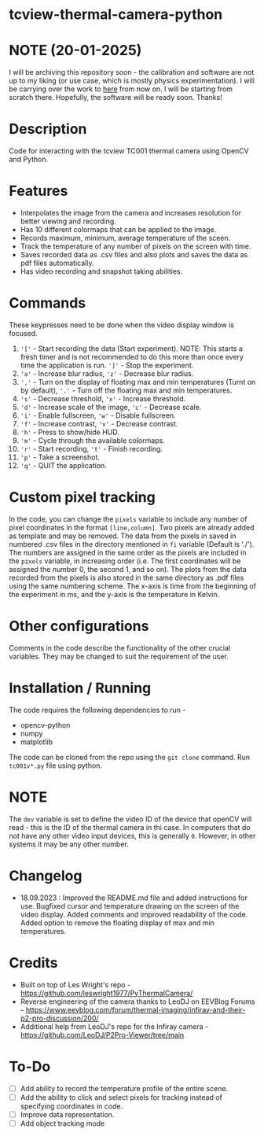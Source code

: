 # tcview-thermal-camera-python

# NOTE (20-01-2025)
I will be archiving this repository soon - the calibration and software are not up to my liking (or use case, which is mostly physics experimentation). I will be carrying over the work to [here](https://github.com/CasioWave/topdon-tc001-python) from now on. I will be starting from scratch there. Hopefully, the software will be ready soon. Thanks!

# Description
Code for interacting with the tcview TC001 thermal camera using OpenCV and Python.

# Features
- Interpolates the image from the camera and increases resolution for better viewing and recording.
- Has 10 different colormaps that can be applied to the image.
- Records maximum, minimum, average temperature of the sceen.
- Track the temperature of any number of pixels on the screen with time.
- Saves recorded data as .csv files and also plots and saves the data as pdf files automatically.
- Has video recording and snapshot taking abilities.

# Commands
These keypresses need to be done when the video display window is focused.
1. `'['` - Start recording the data (Start experiment). NOTE: This starts a fresh timer and is not recommended to do this more than once every time the application is run.
`']'` - Stop the experiment.
2. `'a'` - Increase blur radius, `'z'` - Decrease blur radius.
3. `','` - Turn on the display of floating max and min temperatures (Turnt on by default), `'.'` - Turn off the floating max and min temperatures.
4. `'s'` - Decrease threshold, `'x'` - Increase threshold.
5. `'d'` - Increase scale of the image, `'c'` - Decrease scale.
6. `'i'` - Enable fullscreen, `'w'` - Disable fullscreen.
7. `'f'` - Increase contrast, `'v'` - Decrease contrast.
8. `'h'` - Press to show/hide HUD.
9. `'m'` - Cycle through the available colormaps.
10. `'r'` - Start recording, `'t'` - Finish recording.
11. `'p'` - Take a screenshot.
12. `'q'` - QUIT the application.

# Custom pixel tracking
In the code, you can change the `pixels` variable to include any number of pixel coordinates in the format `[line,column]`. Two pixels are already added as template and may be removed.
The data from the pixels in saved in numbered .csv files in the directory mentioned in `fi` variable (Default is './'). The numbers are assigned in the same order as the pixels are included in the `pixels` variable, in increasing order (i.e. The first coordinates will be assigned the number 0, the second 1, and so on).
The plots from the data recorded from the pixels is also stored in the same directory as .pdf files using the same numbering scheme. The x-axis is time from the beginning of the experiment in ms, and the y-axis is the temperature in Kelvin.

# Other configurations
Comments in the code describe the functionality of the other crucial variables. They may be changed to suit the requirement of the user.

# Installation / Running
The code requires the following dependencies to run -
- opencv-python
- numpy
- matplotlib

The code can be cloned from the repo using the `git clone` command. Run `tc001v*.py` file using python.


# NOTE
The `dev` variable is set to define the video ID of the device that openCV will read - this is the ID of the thermal camera in thi case. In computers that do not have any other video input devices, this is generally `0`. However, in other systems it may be any other number.

# Changelog
- 18.09.2023 : Improved the README.md file and added instructions for use. Bugfixed cursor and temperature drawing on the screen of the video display. Added comments and improved readability of the code. Added option to remove the floating display of max and min temperatures.

# Credits
- Built on top of Les Wright's repo - https://github.com/leswright1977/PyThermalCamera/
- Reverse engineering of the camera thanks to LeoDJ on EEVBlog Forums - https://www.eevblog.com/forum/thermal-imaging/infiray-and-their-p2-pro-discussion/200/
- Additional help from LeoDJ's repo for the Infiray camera - https://github.com/LeoDJ/P2Pro-Viewer/tree/main

# To-Do
- [ ] Add ability to record the temperature profile of the entire scene.
- [ ] Add the ability to click and select pixels for tracking instead of specifying coordinates in code.
- [ ] Improve data representation.
- [ ] Add object tracking mode
